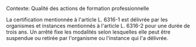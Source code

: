 Contexte: Qualité des actions de formation professionnelle

La certification mentionnée à l'article L. 6316-1 est délivrée par les organismes et instances mentionnés à l'article L. 6316-2 pour une durée de trois ans. Un arrêté fixe les modalités selon lesquelles elle peut être suspendue ou retirée par l'organisme ou l'instance qui l'a délivrée.